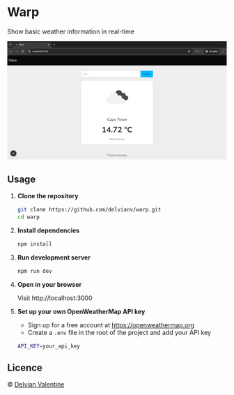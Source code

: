 # Warp

Show basic weather information in real-time

![Screenshot](/images/screenshot.png)

## Usage

1. **Clone the repository**

   ```bash
   git clone https://github.com/delvianv/warp.git
   cd warp
   ```

2. **Install dependencies**

   ```bash
   npm install
   ```

3. **Run development server**

   ```bash
   npm run dev
   ```

4. **Open in your browser**

   Visit http://localhost:3000

5. **Set up your own OpenWeatherMap API key**

   - Sign up for a free account at https://openweathermap.org
   - Create a `.env` file in the root of the project and add your API key

   ```bash
   API_KEY=your_api_key
   ```

## Licence

&copy; [Delvian Valentine](https://delvianv.github.io)
